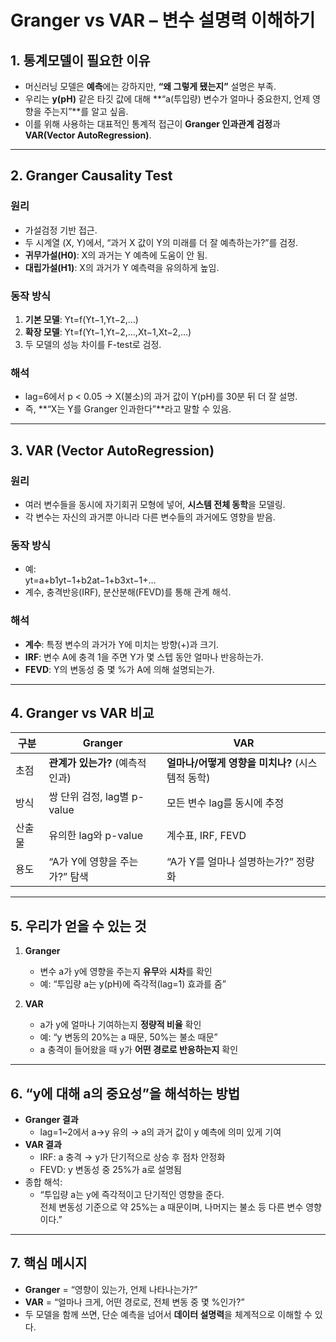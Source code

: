 # Granger vs VAR – 변수 설명력 이해하기

## 1. 통계모델이 필요한 이유
- 머신러닝 모델은 **예측**에는 강하지만, **“왜 그렇게 됐는지”** 설명은 부족.  
- 우리는 **y(pH)** 같은 타깃 값에 대해 **“a(투입량) 변수가 얼마나 중요한지, 언제 영향을 주는지”**를 알고 싶음.  
- 이를 위해 사용하는 대표적인 통계적 접근이 **Granger 인과관계 검정**과 **VAR(Vector AutoRegression)**.

---

## 2. Granger Causality Test

### 원리
- 가설검정 기반 접근.  
- 두 시계열 \(X, Y\)에서, “과거 X 값이 Y의 미래를 더 잘 예측하는가?”를 검정.  
- **귀무가설(H0)**: X의 과거는 Y 예측에 도움이 안 됨.  
- **대립가설(H1)**: X의 과거가 Y 예측력을 유의하게 높임.

### 동작 방식
1. **기본 모델**: Yt​=f(Yt−1​,Yt−2​,…)
2. **확장 모델**: Yt​=f(Yt−1​,Yt−2​,…,Xt−1​,Xt−2​,…)
3. 두 모델의 성능 차이를 F-test로 검정.  

### 해석
- lag=6에서 p < 0.05 → X(불소)의 과거 값이 Y(pH)를 30분 뒤 더 잘 설명.  
- 즉, **“X는 Y를 Granger 인과한다”**라고 말할 수 있음.

---

## 3. VAR (Vector AutoRegression)

### 원리
- 여러 변수들을 동시에 자기회귀 모형에 넣어, **시스템 전체 동학**을 모델링.  
- 각 변수는 자신의 과거뿐 아니라 다른 변수들의 과거에도 영향을 받음.

### 동작 방식
- 예:  
 yt​=a+b1​yt−1​+b2​at−1​+b3​xt−1​+… 
- 계수, 충격반응(IRF), 분산분해(FEVD)를 통해 관계 해석.

### 해석
- **계수**: 특정 변수의 과거가 Y에 미치는 방향(+)과 크기.  
- **IRF**: 변수 A에 충격 1을 주면 Y가 몇 스텝 동안 얼마나 반응하는가.  
- **FEVD**: Y의 변동성 중 몇 %가 A에 의해 설명되는가.  

---

## 4. Granger vs VAR 비교

| 구분 | Granger | VAR |
|------|----------|-----|
| 초점 | **관계가 있는가?** (예측적 인과) | **얼마나/어떻게 영향을 미치나?** (시스템적 동학) |
| 방식 | 쌍 단위 검정, lag별 p-value | 모든 변수 lag를 동시에 추정 |
| 산출물 | 유의한 lag와 p-value | 계수표, IRF, FEVD |
| 용도 | “A가 Y에 영향을 주는가?” 탐색 | “A가 Y를 얼마나 설명하는가?” 정량화 |

---

## 5. 우리가 얻을 수 있는 것
1. **Granger**  
   - 변수 a가 y에 영향을 주는지 **유무**와 **시차**를 확인  
   - 예: “투입량 a는 y(pH)에 즉각적(lag=1) 효과를 줌”  

2. **VAR**  
   - a가 y에 얼마나 기여하는지 **정량적 비율** 확인  
   - 예: “y 변동의 20%는 a 때문, 50%는 불소 때문”  
   - a 충격이 들어왔을 때 y가 **어떤 경로로 반응하는지** 확인  

---

## 6. “y에 대해 a의 중요성”을 해석하는 방법
- **Granger 결과**  
  - lag=1~2에서 a→y 유의 → a의 과거 값이 y 예측에 의미 있게 기여  
- **VAR 결과**  
  - IRF: a 충격 → y가 단기적으로 상승 후 점차 안정화  
  - FEVD: y 변동성 중 25%가 a로 설명됨  
- 종합 해석:  
  - “투입량 a는 y에 즉각적이고 단기적인 영향을 준다.  
    전체 변동성 기준으로 약 25%는 a 때문이며, 나머지는 불소 등 다른 변수 영향이다.”

---

## 7. 핵심 메시지
- **Granger** = “영향이 있는가, 언제 나타나는가?”  
- **VAR** = “얼마나 크게, 어떤 경로로, 전체 변동 중 몇 %인가?”  
- 두 모델을 함께 쓰면, 단순 예측을 넘어서 **데이터 설명력**을 체계적으로 이해할 수 있다.  

